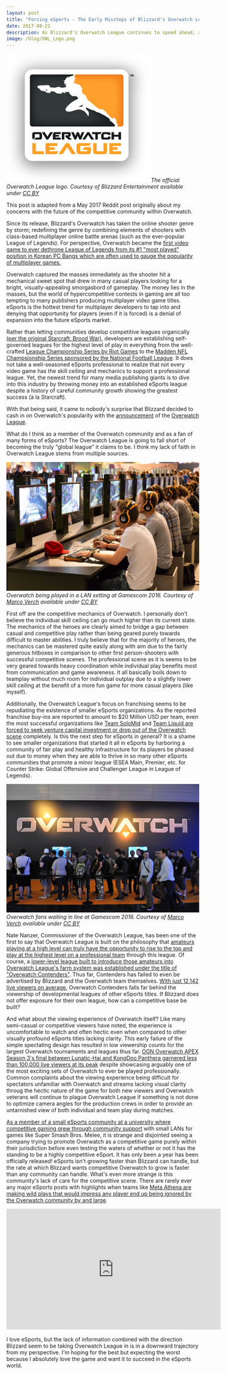 ```yaml
---
layout: post
title: "Forcing eSports - The Early Missteps of Blizzard's Overwatch League"
date: 2017-08-21
description: As Blizzard's Overwatch League continues to speed ahead, a host of issues threaten to hold the league back.
image: /blog/OWL_Logo.png
---
```

![Overwatch League Logo]( /blog/OWL_Logo.png )*The official Overwatch League logo. Courtesy of Blizzard Entertainment available under [CC BY](https://creativecommons.org/licenses/by/2.0/)*

This post is adapted from a May 2017 Reddit post originally about my concerns with the future of the competitive community within Overwatch.

Since its release, Blizzard's Overwatch has taken the online shooter genre by storm; redefining the genre by combining elements of shooters with class-based multiplayer online battle arenas (such as the ever-popular League of Legends). For perspective, Overwatch became the [first video game to ever dethrone League of Legends from its #1 "most played" position in Korean PC Bangs which are often used to gauge the popularity of multiplayer games.](https://dotesports.com/league-of-legends/overwatch-league-of-legends-korean-pc-bang-3479)

Overwatch captured the masses immediately as the shooter hit a mechanical sweet spot that drew in many casual players looking for a bright, visually-appealing smorgasbord of gameplay. The money lies in the masses, but the world of hypercompetitive contests in gaming are all too tempting to many publishers producing multiplayer video game titles. eSports is the hottest trend for multiplayer developers to tap into and denying that opportunity for players (even if it is forced) is a denial of expansion into the future eSports market.

Rather than letting communities develop competitive leagues organically [(per the original Starcraft: Brood War)](https://www.youtube.com/watch?v=Es1Td_jqcZI), developers are establishing self-governed leagues for the highest level of play in everything from the well-crafted [League Championship Series by Riot Games](http://www.lolesports.com/en_US/) to the [Madden NFL Champsionship Series sponsored by the National Football League](https://www.easports.com/madden-nfl/compete/home). It does not take a well-seasoned eSports professional to realize that not every video game has the skill ceiling and mechanics to support a professional league. Yet, the newest trend for many media publishing giants is to dive into this industry by throwing money into an established eSports league despite a history of careful community growth showing the greatest success (à la Starcraft).

With that being said, it came to nobody's surprise that Blizzard decided to cash in on Overwatch's popularity with the [announcement](https://www.youtube.com/watch?v=2-p5V4nQU5k&feature=youtu.be) of the [Overwatch League](https://overwatchleague.com/en-us/).

What do I think as a member of the Overwatch community and as a fan of many forms of eSports? The Overwatch League is going to fall short of becoming the truly "global league" it claims to be. I think my lack of faith in Overwatch League stems from multiple sources.

![Overwatch LAN]( /blog/Overwatch_esports.jpg )*Overwatch being played in a LAN setting at Gamescom 2016. Courtesy of [Marco Verch](https://www.flickr.com/photos/30478819@N08/28943036252/in/album-72157672487539046/) available under [CC BY](https://creativecommons.org/licenses/by/2.0/)*

First off are the competitive mechanics of Overwatch. I personally don't believe the individual skill ceiling can go much higher than its current state. The mechanics of the heroes are clearly aimed to bridge a gap between casual and competitive play rather than being geared purely towards difficult to master abilities. I truly believe that for the majority of heroes, the mechanics can be mastered quite easily along with aim due to the fairly generous hitboxes in comparison to other first person-shooters with successful competitive scenes. The professional scene as it is seems to be very geared towards heavy coordination while individual play benefits most from communication and game awareness. It all basically boils down to teamplay without much room for individual outplay due to a slightly lower skill ceiling at the benefit of a more fun game for more casual players (like myself).

Additionally, the Overwatch League's focus on franchising seems to be repudiating the existence of smaller eSports organizations. As the reported franchise buy-ins are reported to amount to $20 Million USD per team, even the most successful organizations like [Team SoloMid](http://www.gosugamers.net/overwatch/news/44339-tsm-discontinue-overwatch-venture) and [Team Liquid are forced to seek venture capital investment or drop out of the Overwatch scene](http://www.espn.com/esports/story/_/id/20276987/team-liquid-drop-overwatch-team-some-players-stay-org-sources-say) completely. Is this the next step for eSports in general? It is a shame to see smaller organizations that started it all in eSports by harboring a community of fair play and healthy infrastructure for its players be phased out due to money when they are able to thrive in so many other eSports communities that promote a minor league (ESEA Main, Premier, etc. for Counter Strike: Global Offensive and Challenger League in League of Legends).

![Overwatch fans waiting in line]( /blog/Overwatch_line.jpg )*Overwatch fans waiting in line at Gamescom 2016. Courtesy of [Marco Verch](https://www.flickr.com/photos/30478819@N08/20296015936) available under [CC BY](https://creativecommons.org/licenses/by/2.0/)*

Nate Nanzer, Commissioner of the Overwatch League, has been one of the first to say that Overwatch League is built on the philosophy that [amateurs playing at a high level can truly have the opportunity to rise to the top and play at the highest level on a professional team](https://www.youtube.com/watch?v=h255IqtWNeI) through this league. Of course, a [lower-level league built to introduce those amateurs into Overwatch League's farm system was established under the title of "Overwatch Contenders"](https://www.overwatchcontenders.com/en-us/about). Thus far, Contenders has failed to even be advertised by Blizzard and the Overwatch team themselves. [With just 12,142 live viewers on average](https://sullygnome.com/channel/OverwatchContenders), Overwatch Contenders falls far behind the viewership of developmental leagues of other eSports titles. If Blizzard does not offer exposure for their own league, how can a competitive base be built?

And what about the viewing experience of Overwatch itself? Like many semi-casual or competitive viewers have noted, the experience is uncomfortable to watch and often hectic even when compared to other visually profound eSports titles lacking clarity. This early failure of the simple spectating design has resulted in low viewership counts for the largest Overwatch tournaments and leagues thus far. [OGN Overwatch APEX Season 3's final between Lunatic-Hai and KongDoo Panthera garnered less than 100,000 live viewers at its peak](https://esc.watch/tournaments/ow/ogn-overwatch-apex-season-3) despite showcasing arguably one of the most exciting sets of Overwatch to ever be played professionally. Common complaints about the viewing experience being difficult for spectators unfamiliar with Overwatch and streams lacking visual clarity throug the hectic nature of the game for both new viewers and Overwatch veterans will continue to plague Overwatch League if something is not done to optimize camera angles for the production crews in order to provide an untarnished view of both individual and team play during matches.

[As a member of a small eSports community at a university where competitive gaming grew through community support](http://www.nytimes.com/2009/04/12/sports/othersports/12star.html?mcubz=3) with small LANs for games like Super Smash Bros. Melee, it is strange and disjointed seeing a company trying to promote Overwatch as a competitive game purely within their jurisdiction before even testing the waters of whether or not it has the standing to be a highly competitive eSport. It has only been a year has been officially released! eSports isn't growing faster than Blizzard can handle, but the rate at which Blizzard wants competitive Overwatch to grow is faster than any community can handle. What's even more strange is this community's lack of care for the competitive scene. There are rarely ever any major eSports posts with highlights when teams like [Meta Athena are making wild plays that would impress any player end up being ignored by the Overwatch community by and large](https://clips.twitch.tv/DaintyTrustworthyPineappleBatChest).

<div style="text-align: center"><iframe width="560" height="315" src="https://www.youtube.com/embed/9z5VRez2gHQ" frameborder="0" allowfullscreen></iframe></div>

I love eSports, but the lack of information combined with the direction Blizzard seem to be taking Overwatch League in is in a downward trajectory from my perspective. I'm hoping for the best but expecting the worst because I absolutely love the game and want it to succeed in the eSports world.
